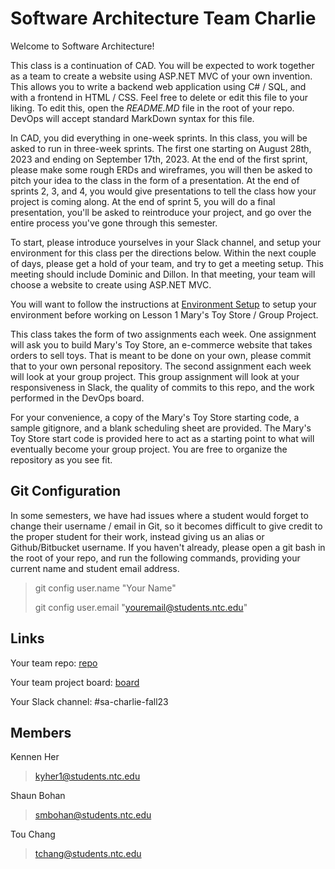 # Software Architecture Team Charlie
Welcome to Software Architecture!

This class is a continuation of CAD. You will be expected to work together as a team to create a website using ASP.NET MVC of your own invention. This allows you to write a backend web application using C# / SQL, and with a frontend in HTML / CSS. Feel free to delete or edit this file to your liking. To edit this, open the *README.MD* file in the root of your repo. DevOps will accept standard MarkDown syntax for this file.

In CAD, you did everything in one-week sprints. In this class, you will be asked to run in three-week sprints. The first one starting on August 28th, 2023 and ending on September 17th, 2023. At the end of the first sprint, please make some rough ERDs and wireframes, you will then be asked to pitch your idea to the class in the form of a presentation. At the end of sprints 2, 3, and 4, you would give presentations to tell the class how your project is coming along. At the end of sprint 5, you will do a final presentation, you'll be asked to reintroduce your project, and go over the entire process you've gone through this semester.

To start, please introduce yourselves in your Slack channel, and setup your environment for this class per the directions below. Within the next couple of days, please get a hold of your team, and try to get a meeting setup. This meeting should include Dominic and Dillon. In that meeting, your team will choose a website to create using ASP.NET MVC.

You will want to follow the instructions at [Environment Setup](https://check.ntc.edu/13b5a89db731) to setup your environment before working on Lesson 1 Mary's Toy Store / Group Project.

This class takes the form of two assignments each week. One assignment will ask you to build Mary's Toy Store, an e-commerce website that takes orders to sell toys. That is meant to be done on your own, please commit that to your own personal repository. The second assignment each week will look at your group project. This group assignment will look at your responsiveness in Slack, the quality of commits to this repo, and the work performed in the DevOps board.

For your convenience, a copy of the Mary's Toy Store starting code, a sample gitignore, and a blank scheduling sheet are provided. The Mary's Toy Store start code is provided here to act as a starting point to what will eventually become your group project. You are free to organize the repository as you see fit.

## Git Configuration
In some semesters, we have had issues where a student would forget to change their username / email in Git, so it becomes difficult to give credit to the proper student for their work, instead giving us an alias or Github/Bitbucket username. If you haven't already, please open a git bash in the root of your repo, and run the following commands, providing your current name and student email address.
> git config user.name "Your Name"
>
> git config user.email "youremail@students.ntc.edu"

## Links
Your team repo: [repo](https://dev.azure.com/ntcsac/_git/sac-fall23)

Your team project board: [board](https://dev.azure.com/ntcsac/sac-fall23/_backlogs/backlog/sac-fall23%20Team/Backlog%20items)

Your Slack channel: #sa-charlie-fall23

## Members
Kennen Her
> kyher1@students.ntc.edu

Shaun Bohan
> smbohan@students.ntc.edu

Tou Chang
> tchang@students.ntc.edu